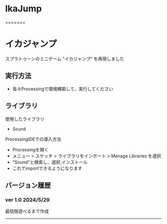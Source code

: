 # IkaJump
=======
# イカジャンプ
スプラトゥーンのミニゲーム "イカジャンプ" を再現しました

## 実行方法
- 各々Processingで環境構築して、実行してください

## ライブラリ
使用したライブラリ
- Sound

ProcessingIDEでの導入方法
- Processingを開く
- メニュー > スケッチ > ライブラリをインポート > Manage Libraries を選択
- "Sound"と検索し、選択,インストール
- これでimportできるようになります

## バージョン履歴
### ver 1.0 2024/5/29
最低限遊べるまで作成

---

